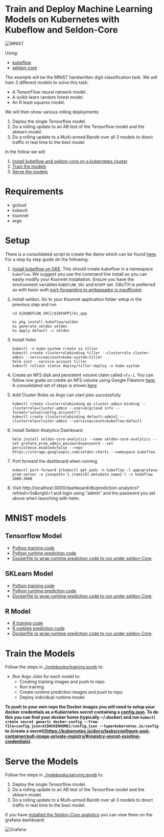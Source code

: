 # Train and Deploy Machine Learning Models on Kubernetes with Kubeflow and Seldon-Core

![MNIST](notebooks/mnist.png "MNIST Digits")

Using:

 * [kubeflow](https://github.com/kubeflow/kubeflow)
 * [seldon-core](https://github.com/SeldonIO/seldon-core)

The example will be the MNIST handwritten digit classification task. We will train 3 different models to solve this task:

 * A TensorFlow neural network model.
 * A scikit-learn random forest model.
 * An R least squares model.

We will then show various rolling deployments

 1. Deploy the single Tensorflow model.
 2. Do a rolling update to an AB test of the Tensorflow model and the sklearn model.
 3. Do a rolling update to a Multi-armed Bandit over all 3 models to direct traffic in real time to the best model.


In the follow we will:

 1. [Install kubeflow and seldon-core on a kubernetes cluster](#setup)
 1. [Train the models](#train-the-models)
 1. [Serve the models](#serve-the-models)


# Requirements

 * gcloud
 * kubectl
 * ksonnet
 * argo


# Setup

  There is a consolidated script to create the demo which can be found [here](./scripts/README.md). For a step by step guide do the following:

  1. [Install kubeflow on GKE](https://www.kubeflow.org/docs/started/getting-started-gke/). This should create kubeflow in a namespace ```kubeflow```. We suggest you use the command line install so you can easily modify your Ksonnet installation. Ensure you have the environment variables `KUBEFLOW_SRC` and `KFAPP` set. OAUTH is preferred as with basic auth [port-forwarding to ambassador is insufficient](https://github.com/kubeflow/kubeflow/issues/3213)

  1. Install seldon. Go to your Ksonnet application folder setup in the previous step and run
      ```
      cd ${KUBEFLOW_SRC}/${KFAPP}/ks_app

      ks pkg install kubeflow/seldon
      ks generate seldon seldon
      ks apply default -c seldon
      ```
  1. Install Helm
      ```
      kubectl -n kube-system create sa tiller
      kubectl create clusterrolebinding tiller --clusterrole cluster-admin --serviceaccount=kube-system:tiller
      helm init --service-account tiller
      kubectl rollout status deploy/tiller-deploy -n kube-system
      ```
  1. Create an NFS disk and persistent volume claim called `nfs-1`. You can follow one guide on create an NFS volume using Google Filestore [here](https://cloud.google.com/community/tutorials/gke-filestore-dynamic-provisioning). A consolidated set of steps is shown [here](nfs.md)
  1. Add Cluster Roles so Argo can start jobs successfully
      ```
      kubectl create clusterrolebinding my-cluster-admin-binding --clusterrole=cluster-admin --user=$(gcloud info --format="value(config.account)")
      kubectl create clusterrolebinding default-admin2 --clusterrole=cluster-admin --serviceaccount=kubeflow:default
      ```
  1. Install Seldon Analytics Dashboard
      ```
      helm install seldon-core-analytics --name seldon-core-analytics --set grafana_prom_admin_password=password --set persistence.enabled=false --repo https://storage.googleapis.com/seldon-charts --namespace kubeflow
      ```
  1. Port forward the dashboard when running
      ```
      kubectl port-forward $(kubectl get pods -n kubeflow -l app=grafana-prom-server -o jsonpath='{.items[0].metadata.name}') -n kubeflow 3000:3000
      ```
  1. Visit http://localhost:3000/dashboard/db/prediction-analytics?refresh=5s&orgId=1 and login using "admin" and the password you set above when launching with helm.

# MNIST models

## Tensorflow Model

 * [Python training code](models/tf_mnist/train/create_model.py)
 * [Python runtime prediction code](models/tf_mnist/runtime/DeepMnist.py)
 * [Dockerfile to wrap runtime prediction code to run under seldon-Core](models/tf_mnist/runtime/Dockerfile).

## SKLearn Model

 * [Python training code](models/sk_mnist/train/create_model.py)
 * [Python runtime prediction code](models/sk_mnist/runtime/SkMnist.py)
 * [Dockerfile to wrap runtime prediction code to run under seldon-Core](models/sk_mnist/runtime/Dockerfile).

## R Model

 * [R training code](models/r_mnist/train/train.R)
 * [R runtime prediction code](models/r_mnist/runtime/mnist.R)
 * [Dockerfile to wrap runtime prediction code to run under seldon-Core](models/r_mnist/runtime/Dockerfile).

# Train the Models

 Follow the steps in [./notebooks/training.ipynb](./notebooks/training.ipynb) to:

 * Run Argo Jobs for each model to:
   * Creating training images and push to repo
   * Run training
   * Create runtime prediction images and push to repo
   * Deploy individual runtime model

**To push to your own repo the Docker images you will need to setup your docker credentials as a Kubernetes secret containing a [config.json](https://www.projectatomic.io/blog/2016/03/docker-credentials-store/). To do this you can find your docker home (typically ~/.docker) and run `kubectl create secret generic docker-config --from-file=config.json=${DOCKERHOME}/config.json --type=kubernetes.io/config` to (create a secret)[https://kubernetes.io/docs/tasks/configure-pod-container/pull-image-private-registry/#registry-secret-existing-credentials].**

# Serve the Models

Follow the steps in [./notebooks/serving.ipynb](./notebooks/serving.ipynb) to:

 1. Deploy the single Tensorflow model.
 2. Do a rolling update to an AB test of the Tensorflow model and the sklearn model.
 3. Do a rolling update to a Multi-armed Bandit over all 3 models to direct traffic in real time to the best model.

If you have [installed the Seldon-Core analytics](#setup) you can view them on the grafana dashboard:

![Grafana](grafana.png "Grafana Dashboard")
